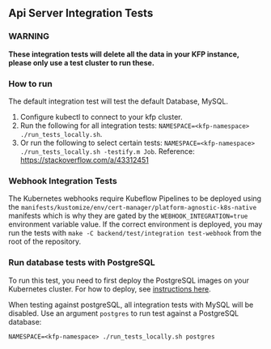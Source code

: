 ## Api Server Integration Tests

### WARNING
**These integration tests will delete all the data in your KFP instance, please only use a test cluster to run these.**

### How to run

The default integration test will test the default Database, MySQL.

1. Configure kubectl to connect to your kfp cluster.
2. Run the following for all integration tests: `NAMESPACE=<kfp-namespace> ./run_tests_locally.sh`.
3. Or run the following to select certain tests: `NAMESPACE=<kfp-namespace> ./run_tests_locally.sh -testify.m Job`.
   Reference: https://stackoverflow.com/a/43312451

### Webhook Integration Tests

The Kubernetes webhooks require Kubeflow Pipelines to be deployed using the
`manifests/kustomize/env/cert-manager/platform-agnostic-k8s-native` manifests which is why they are gated by
the `WEBHOOK_INTEGRATION=true` environment variable value. If the correct environment is deployed, you may run
the tests with `make -C backend/test/integration test-webhook` from the root of the repository.

### Run database tests with PostgreSQL

To run this test, you need to first deploy the PostgreSQL images on your Kubernetes cluster. For how to deploy, 
see [instructions here](../../../manifests/kustomize/third-party/postgresql/README.md).

When testing against postgreSQL, all integration tests with MySQL will be disabled. Use an argument `postgres` to run 
test against a PostgreSQL database:
```
NAMESPACE=<kfp-namespace> ./run_tests_locally.sh postgres
```


